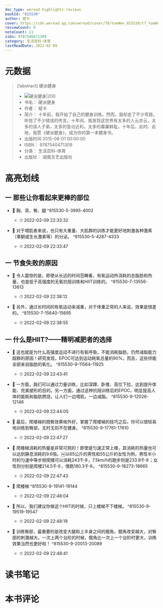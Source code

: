 ```yaml
---
doc_type: weread-highlights-reviews
bookId: "815530"
author: 斌卡
cover: https://cdn.weread.qq.com/weread/cover/78/YueWen_815530/t7_YueWen_815530.jpg
reviewCount: 0
noteCount: 11
isbn: 9787540471309
category: 生活百科-体育
lastReadDate: 2022-02-09
---
```

# 元数据
> [!abstract] 硬派健身
> - ![ 硬派健身|200](https://cdn.weread.qq.com/weread/cover/78/YueWen_815530/t7_YueWen_815530.jpg)
> - 书名： 硬派健身
> - 作者： 斌卡
> - 简介： 十年前，我开始了自己的健身训练。然而，我却走了不少弯路，听信了不少错误的传言。十年间，我发现这世界有太多的人云亦云，太多的误人子弟，太多的急功近利，太多的寡廉鲜耻。十年后，此时、此地，我愿《硬派健身》，成为你的第一本健身书。
> - 出版时间 2015-06-01 00:00:00
> - ISBN： 9787540471309
> - 分类： 生活百科-体育
> - 出版社： 湖南文艺出版社

# 高亮划线

## 一 那些让你看起来更棒的部位


- 📌 胸、背、臀、腿 ^815530-5-3995-4002
    - ⏱ 2022-02-09 22:33:32 

- 📌 对于增肌者来说，也只有大重量、大肌群的训练才能更好地刺激各种激素（睾酮或生长激素等）的分泌。 ^815530-5-4287-4333
    - ⏱ 2022-02-09 22:33:47 
## 一 节食失败的原因


- 📌 令人震惊的是，即使从长远的时间范畴看，有氧运动所消耗的总脂肪和热量，也是低于高强度的无氧抗阻训练和HIIT训练的。 ^815530-7-13556-13613
    - ⏱ 2022-02-09 22:38:12 

- 📌 另外，通过长时间的有氧运动来减重，对于体重正常的人来说，效果是很差的。 ^815530-7-15640-15695
    - ⏱ 2022-02-09 22:38:55 
## 一 什么是HIIT?——精明减肥者的选择


- 📌 这也就是为什么高强度运动不进行有氧呼吸，不能消耗脂肪，仍然减脂能力超群的原因！研究发现，EPOC可达到运动耗氧总量的90%，而且，这些供能全部来自脂肪的氧化。 ^815530-9-11564-11925
    - ⏱ 2022-02-09 22:43:41 

- 📌 一方面，我们可以通过力量训练，比如深蹲、卧推、高位下拉，达到提升体能、完美塑形的目的。另一方面，通过这种抗阻训练后的EPOC，明显提高人体的能耗和脂肪燃烧，让人们一边增肌，一边减脂。 ^815530-9-12026-12146
    - ⏱ 2022-02-09 22:44:05 

- 📌 最后，爬楼梯的翘臀效果格外好，掌握了爬楼梯的技巧之后，你可以很轻易地训练到臀部，无时无刻不在健身。 ^815530-9-17761-17810
    - ⏱ 2022-02-09 22:47:27 

- 📌 爬楼梯消耗的热量是非常可观的！即使是匀速正常上楼，其消耗的热量也可以达到静息消耗的9.6倍。￼以65公斤的男性和55公斤的女性为例，男性半小时的匀速中等步频爬楼可以消耗243千卡，7.5km/h的跑步则是233.8千卡；女性则分别是爬楼214.5千卡，慢跑180.3千卡。 ^815530-9-18273-18665
    - ⏱ 2022-02-09 22:47:43 

- 📌 爬楼梯 ^815530-9-19141-19144
    - ⏱ 2022-02-09 22:48:04 

- 📌 所以，我们建议你做这个HIIT的时候，只上楼梯不下楼梯。 ^815530-9-19519-19547
    - ⏱ 2022-02-09 22:48:19 

- 📌 训练臀部，最重要的是改变大腿和上半身之间的髋角，髋角改变越大，对臀部的刺激越大。一次上两个台阶的时候，髋角比一次上一个台阶时更大，训练效果当然也更好啦！ ^815530-9-20013-20089
    - ⏱ 2022-02-09 22:48:41 
# 读书笔记

# 本书评论
